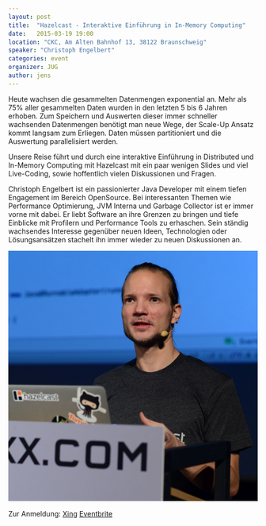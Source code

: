 ```yaml
---
layout: post
title:  "Hazelcast - Interaktive Einführung in In-Memory Computing"
date:   2015-03-19 19:00
location: "CKC, Am Alten Bahnhof 13, 38122 Braunschweig"
speaker: "Christoph Engelbert"
categories: event
organizer: JUG
author: jens
---
```

Heute wachsen die gesammelten Datenmengen exponential an. Mehr als 75% aller gesammelten Daten wurden in den
letzten 5 bis 6 Jahren erhoben. Zum Speichern und Auswerten dieser immer schneller wachsenden Datenmengen benötigt
man neue Wege, der Scale-Up Ansatz kommt langsam zum Erliegen. Daten müssen partitioniert und die Auswertung
parallelisiert werden.

Unsere Reise führt und durch eine interaktive Einführung in Distributed und In-Memory Computing mit Hazelcast
mit ein paar wenigen Slides und viel Live-Coding, sowie hoffentlich vielen Diskussionen und Fragen.

Christoph Engelbert ist ein passionierter Java Developer mit einem tiefen Engagement im Bereich OpenSource.
Bei interessanten Themen wie Performance Optimierung, JVM Interna und Garbage Collector ist er immer vorne mit dabei.
Er liebt Software an ihre Grenzen zu bringen und tiefe Einblicke mit Profilern und Performance Tools zu erhaschen.
Sein ständig wachsendes Interesse gegenüber neuen Ideen, Technologien oder Lösungsansätzen stachelt ihn immer wieder
zu neuen Diskussionen an.

![Christoph Engelbert](/assets/articles/hazelcast-devoxx_pic_800x800.jpg)

Zur Anmeldung:
[Xing](https://www.xing.com/events/hazelcast-interaktive-einfuhrung-memory-computing-1520930)
[Eventbrite](https://www.eventbrite.de/e/hazelcast-interaktive-einfuhrung-in-in-memory-computing-tickets-15772647413)